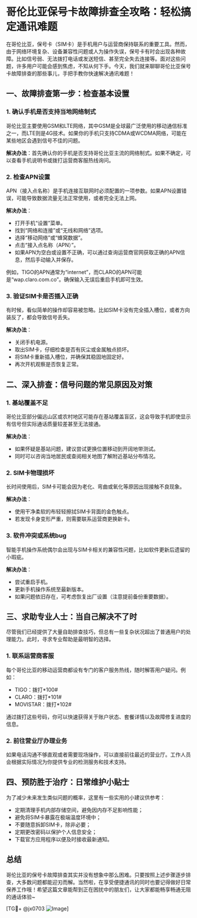 # 哥伦比亚保号卡故障排查全攻略：轻松搞定通讯难题

在哥伦比亚，保号卡（SIM卡）是手机用户与运营商保持联系的重要工具。然而，由于网络环境复杂、设备兼容性问题或人为操作失误，保号卡有时会出现各种故障。比如信号弱、无法拨打电话或发送短信、甚至完全失去连接等。面对这些问题，许多用户可能会感到焦虑，不知从何下手。今天，我们就来聊聊哥伦比亚保号卡故障排查的那些事儿，手把手教你快速解决通讯难题！

## 一、故障排查第一步：检查基本设置

### 1. 确认手机是否支持当地网络制式
哥伦比亚主要使用GSM和LTE网络，其中GSM是全球最广泛使用的移动通信标准之一，而LTE则是4G技术。如果你的手机只支持CDMA或WCDMA网络，可能在某些地区会遇到信号不佳的问题。

**解决办法**：首先确认你的手机是否支持哥伦比亚主流的网络制式。如果不确定，可以查看手机说明书或拨打运营商客服热线询问。

### 2. 检查APN设置
APN（接入点名称）是手机连接互联网时必须配置的一项参数。如果APN设置错误，可能导致数据流量无法正常使用，或者完全无法上网。

**解决办法**：
- 打开手机“设置”菜单。
- 找到“网络和连接”或“无线和网络”选项。
- 选择“移动网络”或“蜂窝数据”。
- 点击“接入点名称（APN）”。
- 如果APN为空白或设置不正确，可以通过查询运营商官网获取正确的APN信息，然后手动输入并保存。

例如，TIGO的APN通常为“internet”，而CLARO的APN可能是“wap.claro.com.co”。确保输入无误后重启手机即可生效。

### 3. 验证SIM卡是否插入正确
有时候，看似简单的操作却容易被忽略。比如SIM卡没有完全插入槽位，或者方向装反了，都会导致信号丢失。

**解决办法**：
- 关闭手机电源。
- 取出SIM卡，仔细检查是否有灰尘或金属触点损坏。
- 将SIM卡重新插入槽位，并确保其稳固地固定好。
- 再次开机观察是否恢复正常。

## 二、深入排查：信号问题的常见原因及对策

### 1. 基站覆盖不足
哥伦比亚部分偏远山区或农村地区可能存在基站覆盖盲区，这会导致手机即使显示有信号但实际通话质量较差甚至无法接通。

**解决办法**：
- 如果怀疑是基站问题，建议尝试更换位置移动到开阔地带测试。
- 同时可以咨询当地居民或查阅相关地图了解附近基站分布情况。

### 2. SIM卡物理损坏
长时间使用后，SIM卡可能会因为老化、弯曲或氧化等原因出现接触不良现象。

**解决办法**：
- 使用干净柔软的布轻轻擦拭SIM卡背面的金色触点。
- 若发现卡身变形严重，则需要联系运营商更换新卡。

### 3. 软件冲突或系统bug
智能手机操作系统偶尔会出现与SIM卡相关的兼容性问题，比如软件更新后遗留的小瑕疵。

**解决办法**：
- 尝试重启手机。
- 更新手机操作系统至最新版本。
- 如果问题依旧存在，可考虑恢复出厂设置（注意提前备份重要数据）。

## 三、求助专业人士：当自己解决不了时

尽管我们已经提供了大量自助排查技巧，但总有一些复杂状况超出了普通用户的处理能力。此时，寻求专业帮助是最明智的选择。

### 1. 联系运营商客服
每个哥伦比亚的移动运营商都设有专门的客户服务热线，随时解答用户疑问。例如：
- TIGO：拨打*100#
- CLARO：拨打*101#
- MOVISTAR：拨打*102#

通过拨打这些号码，你可以快速获得关于账户状态、套餐详情以及故障修复进度的信息。

### 2. 前往营业厅办理业务
如果电话沟通不够直观或者需要现场操作，可以直接前往最近的营业厅。工作人员会根据实际情况为你提供专业的检测服务和技术支持。

## 四、预防胜于治疗：日常维护小贴士

为了减少未来发生类似问题的概率，这里有一些实用的小建议供参考：

- 定期清理手机内部存储空间，避免因内存不足影响性能；
- 避免将SIM卡暴露在极端温度环境中；
- 不要随意拆卸SIM卡，除非必要；
- 定期更改密码以保护个人信息安全；
- 下载官方应用程序以便及时接收最新通知。

## 总结

哥伦比亚的保号卡故障排查其实并没有想象中那么困难。只要按照上述步骤逐步排查，大多数问题都能迎刃而解。当然啦，在享受便捷通讯的同时也要记得做好日常保养工作哦！希望这篇文章能帮到正在困扰中的朋友们，让大家都能畅享畅通无阻的通话体验~

[TG💪+ @jx0703 ![Image](https://github.com/user-attachments/assets/dbca1d08-cadb-493c-b0ec-ad6f7a83f270)]